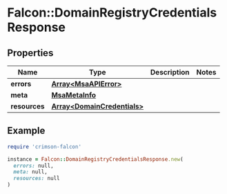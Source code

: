 # Falcon::DomainRegistryCredentialsResponse

## Properties

| Name | Type | Description | Notes |
| ---- | ---- | ----------- | ----- |
| **errors** | [**Array&lt;MsaAPIError&gt;**](MsaAPIError.md) |  |  |
| **meta** | [**MsaMetaInfo**](MsaMetaInfo.md) |  |  |
| **resources** | [**Array&lt;DomainCredentials&gt;**](DomainCredentials.md) |  |  |

## Example

```ruby
require 'crimson-falcon'

instance = Falcon::DomainRegistryCredentialsResponse.new(
  errors: null,
  meta: null,
  resources: null
)
```

